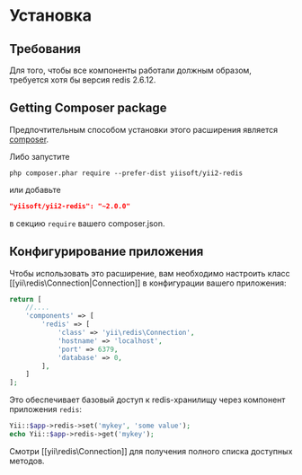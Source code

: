 Установка
============

## Требования

Для того, чтобы все компоненты работали должным образом, требуется хотя бы версия redis 2.6.12.

## Getting Composer package

Предпочтительным способом установки этого расширения является [composer](http://getcomposer.org/download/).

Либо запустите

```
php composer.phar require --prefer-dist yiisoft/yii2-redis
```

или добавьте

```json
"yiisoft/yii2-redis": "~2.0.0"
```

в секцию `require` вашего composer.json.

## Конфигурирование приложения

Чтобы использовать это расширение, вам необходимо настроить класс [[yii\redis\Connection|Connection]] в конфигурации вашего приложения:

```php
return [
    //....
    'components' => [
        'redis' => [
            'class' => 'yii\redis\Connection',
            'hostname' => 'localhost',
            'port' => 6379,
            'database' => 0,
        ],
    ]
];
```

Это обеспечивает базовый доступ к redis-хранилищу через компонент приложения `redis`:
 
```php
Yii::$app->redis->set('mykey', 'some value');
echo Yii::$app->redis->get('mykey');
```

Смотри [[yii\redis\Connection]] для получения полного списка доступных методов.